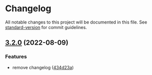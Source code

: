 # Changelog

All notable changes to this project will be documented in this file. See [standard-version](https://github.com/conventional-changelog/standard-version) for commit guidelines.

## [3.2.0](https://github.com/parsaJaafari/auto-changelog/compare/v3.1.0...v3.2.0) (2022-08-09)


### Features

* remove changelog ([434d23a](https://github.com/parsaJaafari/auto-changelog/commit/434d23a62780901b858f431e07a6c03ecf4fa158))
